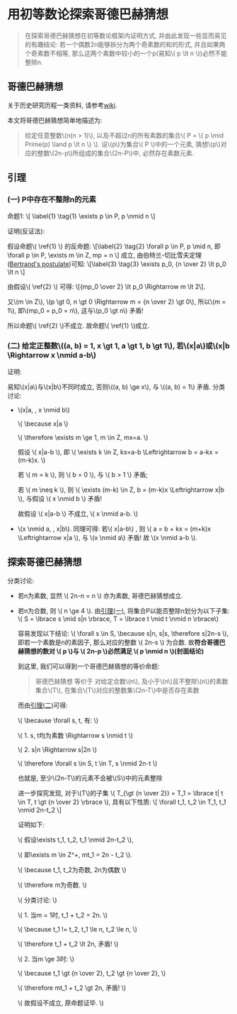 # 用初等数论探索哥德巴赫猜想
> 在探索哥德巴赫猜想在初等数论框架内证明方式, 并由此发现一些显而易见的有趣结论: 若一个偶数2n能够拆分为两个奇素数的和的形式, 并且如果两个奇素数不相等, 那么这两个素数中较小的一个p(易知\\( p \lt n \\))必然不能整除n.

## 哥德巴赫猜想
关于历史研究历程一类资料, 请参考[wiki].

本文将哥德巴赫猜想简单地描述为:
> 给定任意整数\\(n(n > 1)\\), 以及不超过n的所有素数的集合\\( P = \\{ p \mid Prime(p) \land p \lt n \\} \\). 设\\(p\\)为集合\\( P \\)中的一个元素, 猜想\\(p\\)对应的整数\\(2n-p\\)所组成的集合\\(2n-P\\)中, 必然存在素数元素.

[wiki]: https://en.wikipedia.org/wiki/Goldbach's_conjecture

## 引理
### (一) P中存在不整除n的元素
命题1:
\\[ \label{1} \tag{1}
    \exists p \in P, p \nmid n
\\]

证明(反证法):

假设命题\\( \ref{1} \\) 的反命题:
\\[\label{2} \tag{2}
    \forall p \in P, p \mid n, 即\forall p \in P, \exists m \in Z, mp = n
\\]
成立, 由伯特兰-切比雪夫定理([Bertrand's postulate])可知:
\\[\label{3} \tag{3}
    \exists p_0, {n \over 2} \lt p_0 \lt n
\\]

由假设\\( \ref{2} \\) 可得:
\\[{mp_0 \over 2} \lt p_0 \Rightarrow m \lt 2\\].

又\\(m \in Z\\), \\(p \gt 0, n \gt 0 \Rightarrow m = {n \over 2} \gt 0\\), 所以\\(m = 1\\), 即\\(mp_0 = p_0 = n\\), 这与\\(p_0 \gt n\\) 矛盾!

所以命题\\( \ref{2} \\)不成立. 故命题\\( \ref{1} \\)成立.

[Bertrand's postulate]: https://en.wikipedia.org/wiki/Bertrand%27s_postulate

### (二) 给定正整数\\((a, b) = 1, x \gt 1, a \gt 1, b \gt 1\\), 若\\(x|a\\)或\\(x|b \Rightarrow x \nmid a-b\\)
证明:

易知\\(x|a\\)与\\(x|b\\)不同时成立, 否则\\((a, b) \ge x\\), 与 \\((a, b) = 1\\) 矛盾.
分类讨论:
- \\(x|a, \, x \nmid b\\)

    \\( \because x|a \\)

    \\( \therefore \exists m \ge 1, m \in Z,  mx=a. \\)

    假设 \\( x|a-b \\),  即 \\( \exists k \in Z,  kx=a-b \Leftrightarrow b = a-kx = (m-k)x. \\)

    若 \\( m = k \\), 则 \\( b = 0 \\), 与 \\( b > 1 \\) 矛盾;

    若 \\( m \neq k \\), 则 \\( \exists (m-k) \in Z,  b = (m-k)x \Leftrightarrow x|b \\),  与假设 \\( x \nmid b \\) 矛盾!

    故假设 \\( x|a-b \\) 不成立, \\( x \nmid a-b. \\)

- \\(x \nmid a, \, x|b\\). 同理可得:
    若\\( x|a-b\\) ,  则 \\( a = b + kx = (m+k)x \Leftrightarrow x|a \\), 与 \\(x \nmid a\\) 矛盾! 故 \\(x \nmid a-b \\).

## 探索哥德巴赫猜想
分类讨论:
- 若n为素数, 显然 \\( 2n-n = n \\) 亦为素数, 哥德巴赫猜想成立.
- 若n为合数, 则 \\( n \ge 4 \\). 由[引理(一)](#一-p中存在不整除n的元素), 将集合P以能否整除n划分为以下子集: \\( S = \lbrace s \mid s|n \rbrace,  T = \lbrace t \mid t \nmid n \rbrace\\)

    容易发现以下结论: \\( \forall s \in S,  \because s|n, s|s,  \therefore s|2n-s \\), 即若一个素数是n的素因子, 那么对应的整数 \\( 2n-s \\) 为合数. 故**符合哥德巴赫猜想的数对 \\( p \\)与 \\( 2n-p \\)必然满足 \\( p \nmid n \\)(封面结论)**

    到这里, 我们可以得到一个哥德巴赫猜想的等价命题:
    > 哥德巴赫猜想 等价于 对给定合数\\(n\\), 及小于\\(n\\)且不整除\\(n\\)的素数集合\\(T\\), 在集合\\(T\\)对应的整数集\\(2n-T\\)中是否存在素数

    而由[引理(二)]可得:

    \\( \because \forall s, t, 有: \\)

    \\( 1.  s, t均为素数 \Rightarrow s \nmid t \\)

    \\( 2.  s|n \Rightarrow s|2n \\)

    \\( \therefore \forall s \in S, t \in T,  s \nmid 2n-t \\)

    也就是, 至少\\(2n-T\\)的元素不会被\\(S\\)中的元素整除

    进一步探究发现, 对于\\(T\\)的子集 \\( T_{\gt {n \over 2}} = T_1 = \lbrace t| t \in T, t \gt {n \over 2} \rbrace \\), 具有以下性质:
    \\[ \forall t_1, t_2 \in T_1,  t_1 \nmid 2n-t_2 \\]

    证明如下:

    \\( 假设\exists t_1, t_2,  t_1 \nmid 2n-t_2 \\),

    \\( 即\exists m \in Z^+, mt_1 = 2n - t_2 \\).

    \\( \because t_1, t_2为奇数, 2n为偶数 \\)

    \\( \therefore m为奇数. \\)

    \\( 分类讨论: \\)

    \\( 1. 当m = 1时, t_1 + t_2 = 2n. \\)

    \\( \because t_1 != t_2, t_1 \le n, t_2 \le n, \\)

    \\( \therefore t_1 + t_2 \lt 2n, 矛盾! \\)

    \\( 2. 当m \ge 3时: \\)

    \\( \because t_1 \gt {n \over 2},  t_2 \gt {n \over 2}, \\)

    \\( \therefore mt_1 + t_2 \gt 2n, 矛盾! \\)

    \\( 故假设不成立, 原命题证毕. \\)

[引理(二)]: #二-给定正整数a-b--1-x-gt-1-a-gt-1-b-gt-1-若xa或xb-rightarrow-x-nmid-a-b
